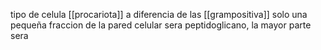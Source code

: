 tipo de celula [[procariota]] a diferencia de las [[grampositiva]] solo una pequeña fraccion de la pared celular sera peptidoglicano, la mayor parte sera 